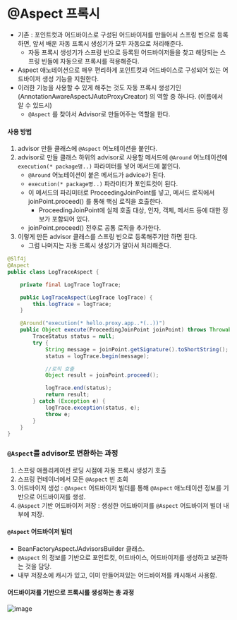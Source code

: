 # @Aspect 프록시
 * 기존 : 포인트컷과 어드바이스로 구성된 어드바이저를 만들어서 스프링 빈으로 등록하면, 앞서 배운 자동 프록시 생성기가 모두 자동으로 처리해준다.
    * 자동 프록시 생성기가 스프링 빈으로 등록된 어드바이저들을 찾고 해당되는 스프링 빈들에 자동으로 프록시를 적용해준다.
 * Aspect 애노테이션으로 매우 편리하게 포인트컷과 어드바이스로 구성되어 있는 어드바이저 생성 기능을 지원한다.
 * 이러한 기능을 사용할 수 있게 해주는 것도 자동 프록시 생성기인 (AnnotationAwareAspectJAutoProxyCreator) 의 역할 중 하나다. (이름에서 알 수 있드시)
    * `@Aspect` 를 찾아서 Advisor로 만들어주는 역할을 한다.

#### 사용 방법
1. advisor 만들 클래스에 `@Aspect` 어노테이션을 붙인다.
2. advisor로 만들 클래스 하위의 advisor로 사용할 메서드에 `@Around` 어노테이션에 `execution(* package명..)` 파라미터를 넣어 메서드에 붙인다.
   * `@Around` 어노테이션이 붙은 메서드가 advice가 된다.
   * `execution(* package명..)` 파라미터가 포인트컷이 된다.
   * 이 메서드의 파리미터로 ProceedingJoinPoint를 넣고, 메서드 로직에서 joinPoint.proceed() 를 통해 핵심 로직을 호출한다.
      * ProceedingJoinPoint에 실제 호출 대상, 인자, 객체, 메서드 등에 대한 정보가 포함되어 있다.
   * joinPoint.proceed() 전후로 공통 로직을 추가한다.
3. 이렇게 만든 advisor  클래스를 스프링 빈으로 등록해주기만 하면 된다.
   * 그럼 나머지는 자동 프록시 생성기가 알아서 처리해준다.

```java
@Slf4j
@Aspect
public class LogTraceAspect {

    private final LogTrace logTrace;

    public LogTraceAspect(LogTrace logTrace) {
        this.logTrace = logTrace;
    }

    @Around("execution(* hello.proxy.app..*(..))")
    public Object execute(ProceedingJoinPoint joinPoint) throws Throwable {
        TraceStatus status = null;
        try {
            String message = joinPoint.getSignature().toShortString();
            status = logTrace.begin(message);

            //로직 호출
            Object result = joinPoint.proceed();

            logTrace.end(status);
            return result;
        } catch (Exception e) {
            logTrace.exception(status, e);
            throw e;
        }
    }
}

```

### `@Aspect`를 advisor로 변환하는 과정
1. 스프링 애플리케이션 로딩 시점에 자동 프록시 생성기 호출
2. 스프링 컨테이너에서 모든 `@Aspect` 빈 조회
3. 어드바이저 생성 : `@Aspect` 어드바이저 빌더를 통해 `@Aspect` 애노테이션 정보를 기반으로 어드바이저를 생성.
4.  `@Aspect` 기반 어드바이저 저장 : 생성한 어드바이저를 `@Aspect` 어드바이저 빌더 내부에 저장.

####  `@Aspect` 어드바이저 빌더
 * BeanFactoryAspectJAdvisorsBuilder 클래스.
 * `@Aspect` 의 정보를 기반으로 포인트컷, 어드바이스, 어드바이저를 생성하고 보관하는 것을 담당.
 * 내부 저장소에 캐시가 있고, 이미 만들어져있는 어드바이저를 캐시해서 사용함.


#### 어드바이저를 기반으로 프록시를 생성하는 총 과정

![image](https://user-images.githubusercontent.com/48814463/208339950-98b7ad2b-56ad-482a-a52b-2b6389e66fb3.png)


